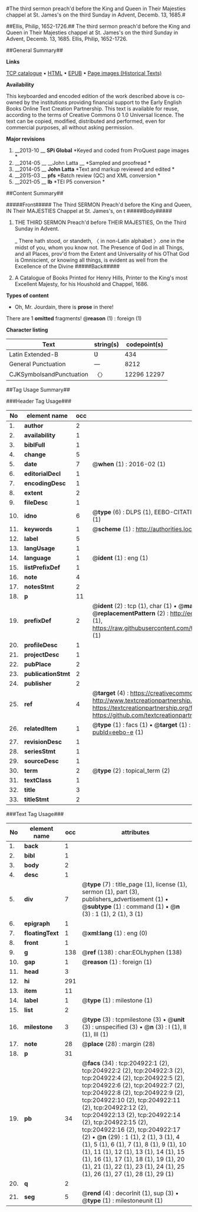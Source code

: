 #The third sermon preach'd before the King and Queen in Their Majesties chappel at St. James's on the third Sunday in Advent, Decemb. 13, 1685.#

##Ellis, Philip, 1652-1726.##
The third sermon preach'd before the King and Queen in Their Majesties chappel at St. James's on the third Sunday in Advent, Decemb. 13, 1685.
Ellis, Philip, 1652-1726.

##General Summary##

**Links**

[TCP catalogue](http://www.ota.ox.ac.uk/tcp/)  • 
[HTML](http://tei.it.ox.ac.uk/tcp/Texts-HTML/free/B21/B21648.html)  • 
[EPUB](http://tei.it.ox.ac.uk/tcp/Texts-EPUB/free/B21/B21648.epub) • 
[Page images (Historical Texts)](https://historicaltexts.jisc.ac.uk/eebo-11230082e)

**Availability**

This keyboarded and encoded edition of the work described above is co-owned by the
    institutions providing financial support to the Early English Books Online Text Creation
    Partnership. This text is available for reuse, according to the terms of  Creative Commons 0 1.0 Universal
    licence. The text can be copied, modified, distributed and performed, even for commercial
    purposes, all without asking permission.

**Major revisions**

1. __2013-10 __ __SPi Global__ *Keyed and coded from ProQuest page images *
1. __2014-05 __ __John Latta __ *Sampled and proofread *
1. __2014-05 __ __John Latta__ *Text and markup reviewed and edited *
1. __2015-03 __ __pfs__ *Batch review (QC) and XML conversion *
1. __2021-05 __ __lb__ *TEI P5 conversion *

##Content Summary##

#####Front#####
The Third SERMON Preach'd before the King and Queen, IN Their MAJESTIES Chappel at St. James's, on t
#####Body#####

1. THE THIRD SERMON Preach'd before THEIR MAJESTIES, On the Third Sunday in Advent.

    _ There hath stood, or standeth,
〈 in non-Latin alphabet 〉.one in the midst of you, whom you know not.
The Presence of God in all Things,
 and all Places, prov'd from the Extent and Universality of his OThat God is Omniscient, or knowing all things, is evident as well from the Excellence of the Divine 
#####Back#####

1. A Catalogue of Books Printed for Henry Hills, Printer to the King's most Excellent Majesty, for his Houshold and Chappel, 1686.

**Types of content**

  * Oh, Mr. Jourdain, there is **prose** in there!

There are 1 **omitted** fragments! 
 @__reason__ (1) : foreign (1)

**Character listing**


|Text|string(s)|codepoint(s)|
|---|---|---|
|Latin Extended-B|Ʋ|434|
|General Punctuation|—|8212|
|CJKSymbolsandPunctuation|〈〉|12296 12297|

##Tag Usage Summary##

###Header Tag Usage###

|No|element name|occ|attributes|
|---|---|---|---|
|1.|__author__|2||
|2.|__availability__|1||
|3.|__biblFull__|1||
|4.|__change__|5||
|5.|__date__|7| @__when__ (1) : 2016-02 (1)|
|6.|__editorialDecl__|1||
|7.|__encodingDesc__|1||
|8.|__extent__|2||
|9.|__fileDesc__|1||
|10.|__idno__|6| @__type__ (6) : DLPS (1), EEBO-CITATION (1), VID (1), EEBO-PROQUEST (1), STC (1), OCLC (1)|
|11.|__keywords__|1| @__scheme__ (1) : http://authorities.loc.gov/ (1)|
|12.|__label__|5||
|13.|__langUsage__|1||
|14.|__language__|1| @__ident__ (1) : eng (1)|
|15.|__listPrefixDef__|1||
|16.|__note__|4||
|17.|__notesStmt__|2||
|18.|__p__|11||
|19.|__prefixDef__|2| @__ident__ (2) : tcp (1), char (1)  •  @__matchPattern__ (2) : ([0-9\-]+):([0-9IVX]+) (1), (.+) (1)  •  @__replacementPattern__ (2) : http://eebo.chadwyck.com/downloadtiff?vid=$1&page=$2 (1), https://raw.githubusercontent.com/textcreationpartnership/Texts/master/tcpchars.xml#$1 (1)|
|20.|__profileDesc__|1||
|21.|__projectDesc__|1||
|22.|__pubPlace__|2||
|23.|__publicationStmt__|2||
|24.|__publisher__|2||
|25.|__ref__|4| @__target__ (4) : https://creativecommons.org/publicdomain/zero/1.0/ (1), http://www.textcreationpartnership.org/docs/. (1), https://textcreationpartnership.org/faq/#faq05 (1), https://github.com/textcreationpartnership (1)|
|26.|__relatedItem__|1| @__type__ (1) : facs (1)  •  @__target__ (1) : https://data.historicaltexts.jisc.ac.uk/view?pubId=eebo-e (1)|
|27.|__revisionDesc__|1||
|28.|__seriesStmt__|1||
|29.|__sourceDesc__|1||
|30.|__term__|2| @__type__ (2) : topical_term (2)|
|31.|__textClass__|1||
|32.|__title__|3||
|33.|__titleStmt__|2||


###Text Tag Usage###

|No|element name|occ|attributes|
|---|---|---|---|
|1.|__back__|1||
|2.|__bibl__|1||
|3.|__body__|2||
|4.|__desc__|1||
|5.|__div__|7| @__type__ (7) : title_page (1), license (1), sermon (1), part (3), publishers_advertisement (1)  •  @__subtype__ (1) : command (1)  •  @__n__ (3) : 1 (1), 2 (1), 3 (1)|
|6.|__epigraph__|1||
|7.|__floatingText__|1| @__xml:lang__ (1) : eng (0)|
|8.|__front__|1||
|9.|__g__|138| @__ref__ (138) : char:EOLhyphen (138)|
|10.|__gap__|1| @__reason__ (1) : foreign (1)|
|11.|__head__|3||
|12.|__hi__|291||
|13.|__item__|11||
|14.|__label__|1| @__type__ (1) : milestone (1)|
|15.|__list__|2||
|16.|__milestone__|3| @__type__ (3) : tcpmilestone (3)  •  @__unit__ (3) : unspecified (3)  •  @__n__ (3) : I (1), II (1), III (1)|
|17.|__note__|28| @__place__ (28) : margin (28)|
|18.|__p__|31||
|19.|__pb__|34| @__facs__ (34) : tcp:204922:1 (2), tcp:204922:2 (2), tcp:204922:3 (2), tcp:204922:4 (2), tcp:204922:5 (2), tcp:204922:6 (2), tcp:204922:7 (2), tcp:204922:8 (2), tcp:204922:9 (2), tcp:204922:10 (2), tcp:204922:11 (2), tcp:204922:12 (2), tcp:204922:13 (2), tcp:204922:14 (2), tcp:204922:15 (2), tcp:204922:16 (2), tcp:204922:17 (2)  •  @__n__ (29) : 1 (1), 2 (1), 3 (1), 4 (1), 5 (1), 6 (1), 7 (1), 8 (1), 9 (1), 10 (1), 11 (1), 12 (1), 13 (1), 14 (1), 15 (1), 16 (1), 17 (1), 18 (1), 19 (1), 20 (1), 21 (1), 22 (1), 23 (1), 24 (1), 25 (1), 26 (1), 27 (1), 28 (1), 29 (1)|
|20.|__q__|2||
|21.|__seg__|5| @__rend__ (4) : decorInit (1), sup (3)  •  @__type__ (1) : milestoneunit (1)|
